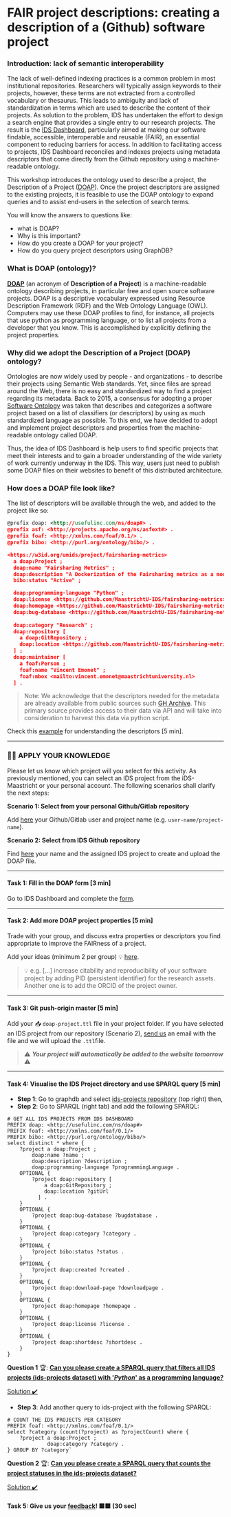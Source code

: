 # FAIR project descriptions: creating a description of a (Github) software project



### Introduction: lack of semantic interoperability

The lack of well-defined indexing practices is a common problem in most institutional repositories. Researchers will typically assign keywords to their projects, however, these terms are not extracted from a controlled vocabulary or thesaurus. This leads to ambiguity and lack of standardization in terms which are used to describe the content of their projects. As solution to the problem, IDS has undertaken the effort to design a search engine that provides a single entry to our research projects. The result is the [IDS Dashboard](https://maastrichtu-ids.github.io/best-practices/docs/create-doap), particularly aimed at making our software findable, accessible, interoperable and reusable (FAIR), an essential component to reducing barriers for access. In addition to facilitating access to projects, IDS Dashboard reconciles and indexes projects using metadata descriptors that come directly from the Github repository using a machine-readable ontology.

This workshop introduces the ontology used to describe a project, the Description of a Project ([DOAP](https://github.com/ewilderj/doap/wiki)). Once the project descriptors are assigned to the existing projects, it is feasible to use the DOAP ontology to expand queries and to assist end-users in the selection of search terms.

You will know the answers to questions like:

- what is DOAP? 
- Why is this important? 
- How do you create a DOAP for your project? 
- How do you query project descriptors using GraphDB?

### What is DOAP (ontology)?

**[DOAP](https://github.com/ewilderj/doap/wiki)** (an acronym of **Description of a Project**) is a machine-readable ontology describing projects, in particular free and open source software projects. DOAP is a descriptive vocabulary expressed using Resource Description Framework (RDF) and the Web Ontology Language (OWL). Computers may use these DOAP profiles to find, for instance, all projects that use python as programming language, or to list all projects from a developer that you know. This is accomplished by explicitly defining the project properties.

### Why did we adopt the Description of a Project (DOAP) ontology?

Ontologies are now widely used by people - and organizations - to describe their projects using Semantic Web standards. Yet, since files are spread around the Web, there is no easy and standardized way to find a project regarding its metadata. Back to 2015, a consensus for adopting a proper [Software Ontology](http://theswo.sourceforge.net/) was taken that describes and categorizes a software project based on a list of classifiers (or descriptors) by using as much standardized language as possible. To this end, we have decided to adopt and implement project descriptors and properties from the machine-readable ontology called DOAP.

Thus, the idea of IDS Dashboard is help users to find specific projects that meet their interests and to gain a broader understanding of the wide variety of work currently underway in the IDS. This way, users just need to publish some DOAP files on their websites to benefit of this distributed architecture.

### How does a DOAP file look like?

The list of descriptors will be available through the web, and added to the project like so: 

```xml
@prefix doap: <http://usefulinc.com/ns/doap#> .
@prefix asf: <http://projects.apache.org/ns/asfext#> .
@prefix foaf: <http://xmlns.com/foaf/0.1/> .
@prefix bibo: <http://purl.org/ontology/bibo/> .

<https://w3id.org/umids/project/fairsharing-metrics>
  a doap:Project ;
  doap:name "Fairsharing Metrics" ;
  doap:description "A Dockerization of the Fairsharing metrics as a module for Data Quality Analysis." ;
  bibo:status "Active" ;

  doap:programming-language "Python" ;
  doap:license <https://github.com/MaastrichtU-IDS/fairsharing-metrics> ;
  doap:homepage <https://github.com/MaastrichtU-IDS/fairsharing-metrics> ;
  doap:bug-database <https://github.com/MaastrichtU-IDS/fairsharing-metrics/issues> ;
    
  doap:category "Research" ;
  doap:repository [
    a doap:GitRepository ;
    doap:location <https://github.com/MaastrichtU-IDS/fairsharing-metrics> ;
  ] ;
  doap:maintainer [
    a foaf:Person ;
    foaf:name "Vincent Emonet" ;
    foaf:mbox <mailto:vincent.emonet@maastrichtuniversity.nl>
  ] .
```

>  Note: We acknowledge that the descriptors needed for the metadata are already available from public sources such [GH Archive](https://www.gharchive.org/). This primary source provides access to their data via API and will take into consideration to harvest this data via python script.

Check this [example](docs/DescriptorsDOAP.md) for understanding the descriptors [5 min].

---

###  👨‍💻 APPLY YOUR KNOWLEDGE

Please let us know which project will you select for this activity. As previously mentioned, you can select an IDS project from the iDS-Maastricht or your personal account. The following scenarios shall clarify the next steps:

**Scenario 1: Select from your personal Github/Gitlab repository**

Add [here](https://docs.google.com/document/d/1XwIatooUNE6poEvmtq-DQNhKLmriaXvcS79GzteaGAg/edit?usp=sharing) your Github/Gitlab user and project name (e.g. `user-name/project-name`).

**Scenario 2: Select from IDS Github repository**

Find [here](https://docs.google.com/spreadsheets/d/1gmpoXs7qEMGOx6IBJifsYNqPVeLjLzwAjTNmay7ymng/edit?usp=sharing) your name and the assigned IDS project to create and upload the DOAP file.

---

#### Task 1: Fill in the DOAP form [3 min]

Go to IDS Dashboard and complete the [form](https://maastrichtu-ids.github.io/projects/create-doap).

---

#### Task 2: Add more DOAP project properties [5 min]

Trade with your group, and discuss extra properties or descriptors you find appropriate to improve the FAIRness of a project. 

 Add your ideas (minimum 2 per group) 💡 [here](https://docs.google.com/document/d/1D3v4r89pKnx8mIp3rvby_2VO_NooJEckIO2vI1K1dfE/edit?usp=sharing).

> 💡 e.g. [...] increase citability and reproducibility of your software project by adding PID (persistent identifier) for  the research assets. Another one is to add the ORCID of the project owner.

---

#### Task 3: Git push-origin master [5 min]

Add your 📥  `doap-project.ttl` file in your project folder. If you have selected an IDS project from our repository (Scenario 2), [send us](c.utrillaguerrero@maastrichtuniversity.nl) an email with the file and we will upload the `.ttl`file.

>  ⚠️ ***Your project will automatically be added to the website tomorrow*** ⚠️

---

#### Task 4: Visualise the IDS Project directory and use SPARQL query [5 min]

- **Step 1**: Go to graphdb and select [ids-projects repository](https://graphdb.dumontierlab.com/) (top right) then,
- **Step 2**: Go to SPARQL (right tab) and add the following SPARQL:

```SPARQL
# GET ALL IDS PROJECTS FROM IDS DASHBOARD
PREFIX doap: <http://usefulinc.com/ns/doap#>
PREFIX foaf: <http://xmlns.com/foaf/0.1/>
PREFIX bibo: <http://purl.org/ontology/bibo/>
select distinct * where { 
    ?project a doap:Project ;
        doap:name ?name ;
        doap:description ?description ;
        doap:programming-language ?programmingLanguage .
    OPTIONAL {
        ?project doap:repository [
            a doap:GitRepository ;
            doap:location ?gitUrl
          ] .
    }
    OPTIONAL {
        ?project doap:bug-database ?bugdatabase .
    }
    OPTIONAL {
        ?project doap:category ?category .
    }
    OPTIONAL {
        ?project bibo:status ?status .
    }
    OPTIONAL {
        ?project doap:created ?created .
    }
    OPTIONAL {
        ?project doap:download-page ?downloadpage .
    }
    OPTIONAL {
        ?project doap:homepage ?homepage .
    }
    OPTIONAL {
        ?project doap:license ?license .
    }
    OPTIONAL {
        ?project doap:shortdesc ?shortdesc .
    }
}
```

**Question 1** 🏆: **<u>Can you please create a SPARQL query that filters all IDS projects (ids-projects dataset) with '*Python*' as a programming language?</u>**

[Solution ✔️](solution/sol1.md)

* **Step 3**: Add another query to ids-project with the following SPARQL:

```SPARQL
# COUNT THE IDS PROJECTS PER CATEGORY
PREFIX foaf: <http://xmlns.com/foaf/0.1/>
select ?category (count(?project) as ?projectCount) where { 
    ?project a doap:Project ;
             doap:category ?category .
} GROUP BY ?category`
```

**Question 2** 🏆: **<u>Can you please create a SPARQL query that counts the project statuses in the ids-projects dataset?</u>**

[Solution ✔️](solution/sol2)

#### Task 5: Give us your [feedback](https://cutrillaguerrero.typeform.com/to/GJ7o2jYd)! 🟥🟩 (30 sec)